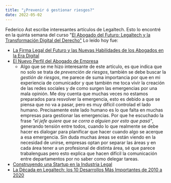 ```yaml
---
title: "¿Prevenir ó gestionar riesgos?"
date: 2022-05-02
---
```


Federico Ast escribe interesantes artículos de Legaltech. Esto lo encontré en la quinta semana del curso "[El Abogado del Futuro: Legaltech y la Transformación Digital del Derecho"](https://www.coursera.org/learn/legaltech)
Lo leído hoy fue:


- [La Firma Legal del Futuro y las Nuevas Habilidades de los Abogados en la Era Digital](https://medium.com/astec/la-firma-legal-del-futuro-y-las-nuevas-habilidades-de-los-abogados-en-la-era-digital-c0912bc5489d)
- [El Nuevo Perfil del Abogado de Empresa](https://medium.com/astec/el-nuevo-perfil-del-abogado-de-empresa-2b33d4b91fa9)
  - Algo que se me hizo interesante de este artículo, es que indica que no solo se trata de *prevención de riesgos*, también se debe buscar la *gestión de riesgos*, me parece de suma importancia por que en mi experiencia de comunicador y que también me toca vivir la creación de las redes sociales y de como surgen las emergencias por una mala opinión. Me doy cuenta que muchas veces no estamos preparados para resvolver la emergencia, esto es debido a que se piensa que no va a pasar, pero es muy difícil controlad el lado humano. Precisamente este lado humano es lo que falta en muchas empresas para gestionar las emergencias. Por que he escuchado la frase *"el jefe quiere que se corra a alguien por esto que pasó"*, generando tensión entre todos, cuando lo que realmente se debe hacer es dialogar para planificar que hacer cuando algo se acerque a esa emergencia. Sin duda muchas áreas se están viendo en la necesidad de unirse, empresas optan por separar las áreas y en cada área tener a un profesional de distinta área, sé que parece trabalenguas pero esto explica que hacen difícil la comunicación entre departamentos por no saber como delegar tareas.
- [Construyendo una Startup en la Industria Legal](https://medium.com/astec/construyendo-una-startup-en-la-industria-legal-b60e5c1fc412)
- [La Década en Legaltech: los 10 Desarrollos Más Importantes de 2010 a 2020](https://medium.com/astec/la-d%C3%A9cada-en-legaltech-los-10-desarrollos-m%C3%A1s-importantes-de-2010-a-2020-852ddab4cf1)
